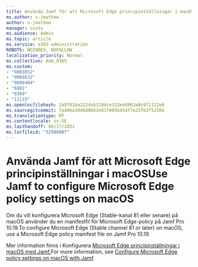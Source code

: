 ```yaml
---
title: Använda Jamf för att Microsoft Edge principinställningar i macOS
ms.author: v-jmathew
author: v-jmathew
manager: scotv
ms.audience: Admin
ms.topic: article
ms.service: o365-administration
ROBOTS: NOINDEX, NOFOLLOW
localization_priority: Normal
ms.collection: Adm_O365
ms.custom:
- "9003852"
- "9004632"
- "9006494"
- "6901"
- "8360"
- "11115"
ms.openlocfilehash: 2a8f01ba2224ab118dce332edd863a8c6f1122e6
ms.sourcegitcommit: 7a406a3d4680662e81f0056454f7e25fb2f52504
ms.translationtype: MT
ms.contentlocale: sv-SE
ms.lasthandoff: 06/17/2021
ms.locfileid: "52989807"
---
```

# <a name="use-jamf-to-configure-microsoft-edge-policy-settings-on-macos"></a><span data-ttu-id="196b6-102">Använda Jamf för att Microsoft Edge principinställningar i macOS</span><span class="sxs-lookup"><span data-stu-id="196b6-102">Use Jamf to configure Microsoft Edge policy settings on macOS</span></span>

<span data-ttu-id="196b6-103">Om du vill konfigurera Microsoft Edge (Stable-kanal 81 eller senare) på macOS använder du en manifestfil för Microsoft Edge-policy på Jamf Pro 10.19.</span><span class="sxs-lookup"><span data-stu-id="196b6-103">To configure Microsoft Edge (Stable channel 81 or later) on macOS, use a Microsoft Edge policy manifest file on Jamf Pro 10.19.</span></span>

<span data-ttu-id="196b6-104">Mer information finns i Konfigurera [Microsoft Edge principinställningar i macOS med Jamf.](https://go.microsoft.com/fwlink/?linkid=2134761)</span><span class="sxs-lookup"><span data-stu-id="196b6-104">For more information, see [Configure Microsoft Edge policy settings on macOS with Jamf](https://go.microsoft.com/fwlink/?linkid=2134761).</span></span>
